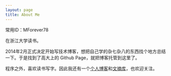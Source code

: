 ```yaml
---
layout: page
title: About Me
---
```


常用ID：MForever78

在浙江大学读书。

2014年2月正式决定开始写技术博客，想把自己学的杂七杂八的东西找个地方总结一下。于是找到了高大上的 Github Page，就把博客托管到这里了。

程序之外，喜欢读书写字。因此我还有一个[个人博客](http://MForever78.com/blog)和[文摘库](http://MForever78.com/digest)，也欢迎关注。